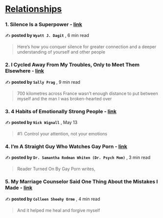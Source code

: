 
<h1><a href=https://medium.com/tag/relationships/recommended target="_blank" rel="noopener noreferrer">Relationships</a></h1>
<h3>1. Silence Is a Superpower - <a href=https://medium.com/better-humans/silence-is-a-superpower-66f46a65182a?source=tag_recommended_feed---------0-84----------relationships----------35dce36d_f603_41dc_a1f0_97f58d79dc33------- target="_blank" rel="noopener noreferrer">link</a></h3>

✍️ **posted by `Wyatt J. Dagit`** <date> , 6 min read</date>

<blockquote>Here’s how you conquer silence for greater connection and a deeper understanding of yourself and other people</blockquote>

<h3>2. I Cycled Away From My Troubles, Only to Meet Them Elsewhere - <a href=https://medium.com/travel-memoirs/i-cycled-away-from-my-troubles-only-to-meet-them-elsewhere-a44538d779e3?source=tag_recommended_feed---------1-107----------relationships----------35dce36d_f603_41dc_a1f0_97f58d79dc33------- target="_blank" rel="noopener noreferrer">link</a></h3>

✍️ **posted by `Sally Prag`** <date> , 9 min read</date>

<blockquote>700 kilometres across France wasn’t enough distance to put between myself and the man I was broken-hearted over</blockquote>

<h3>3. 4 Habits of Emotionally Strong People - <a href=https://medium.com/@nickwignall/4-habits-of-emotionally-strong-people-35c1255ba5d4?source=tag_recommended_feed---------2-85----------relationships----------35dce36d_f603_41dc_a1f0_97f58d79dc33------- target="_blank" rel="noopener noreferrer">link</a></h3>

✍️ **posted by `Nick Wignall`** <date> , May 13</date>

<blockquote>#1: Control your attention, not your emotions</blockquote>

<h3>4. I’m A Straight Guy Who Watches Gay Porn - <a href=https://medium.com/@DrPsychMom/im-a-straight-guy-who-watches-gay-porn-1c74ce24e5ac?source=tag_recommended_feed---------3-84----------relationships----------35dce36d_f603_41dc_a1f0_97f58d79dc33------- target="_blank" rel="noopener noreferrer">link</a></h3>

✍️ **posted by `Dr. Samantha Rodman Whiten (Dr. Psych Mom)`** <date> , 3 min read</date>

<blockquote>Reader Turned On By Gay Porn writes,</blockquote>

<h3>5. My Marriage Counselor Said One Thing About the Mistakes I Made - <a href=https://medium.com/beloved/my-marriage-counselor-said-one-thing-about-the-mistakes-i-made-ecb0ac4cf529?source=tag_recommended_feed---------4-107----------relationships----------35dce36d_f603_41dc_a1f0_97f58d79dc33------- target="_blank" rel="noopener noreferrer">link</a></h3>

✍️ **posted by `Colleen Sheehy Orme`** <date> , 4 min read</date>

<blockquote>And it helped me heal and forgive myself</blockquote>

